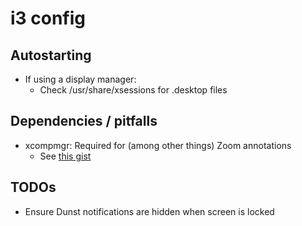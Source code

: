 # i3 config

## Autostarting

* If using a display manager:
    * Check /usr/share/xsessions for .desktop files

## Dependencies / pitfalls

* xcompmgr: Required for (among other things) Zoom annotations
    * See [this gist](https://gist.github.com/fntlnz/0572761e0a6d7bdda2af)

## TODOs

* Ensure Dunst notifications are hidden when screen is locked
